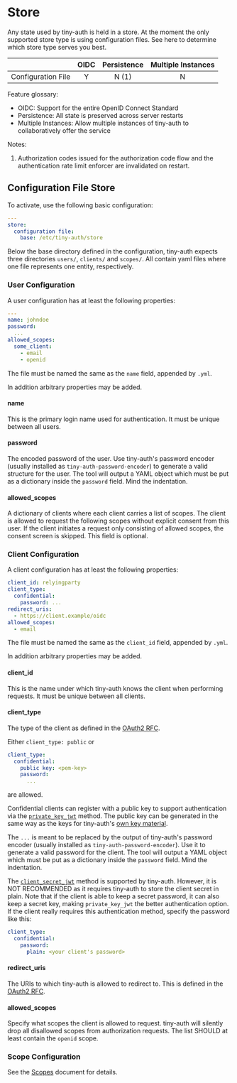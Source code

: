 # Store

Any state used by tiny-auth is held in a store. At the moment the only
supported store type is using configuration files. See here to determine
which store type serves you best.

|                    | OIDC | Persistence | Multiple Instances |
|--------------------|:----:|:-----------:|:------------------:|
| Configuration File | Y    | N (1)       | N                  |

Feature glossary:

* OIDC: Support for the entire OpenID Connect Standard
* Persistence: All state is preserved across server restarts
* Multiple Instances: Allow multiple instances of tiny-auth to collaboratively
  offer the service

Notes:

1. Authorization codes issued for the authorization code flow and the
   authentication rate limit enforcer are invalidated on restart.

## Configuration File Store

To activate, use the following basic configuration:

```yaml
---
store:
  configuration file:
    base: /etc/tiny-auth/store
```

Below the base directory defined in the configuration, tiny-auth expects
three directories `users/`, `clients/` and `scopes/`. All contain yaml files
where one file represents one entity, respectively.

### User Configuration

A user configuration has at least the following properties:

```yaml
---
name: johndoe
password:
  ...
allowed_scopes:
  some_client:
    - email
    - openid
```

The file must be named the same as the `name` field, appended by `.yml`.

In addition arbitrary properties may be added.

#### name

This is the primary login name used for authentication. It must be unique
between all users.

#### password

The encoded password of the user. Use tiny-auth's password encoder (usually
installed as `tiny-auth-password-encoder`) to generate a valid structure for
the user. The tool will output a YAML object which must be put as a dictionary
inside the `password` field. Mind the indentation.

#### allowed_scopes

A dictionary of clients where each client carries a list of scopes. The client
is allowed to request the following scopes without explicit consent from this
user. If the client initiates a request only consisting of allowed scopes, the
consent screen is skipped. This field is optional.

### Client Configuration

A client configuration has at least the following properties:

```yaml
client_id: relyingparty
client_type:
  confidential:
    password: ...
redirect_uris:
  - https://client.example/oidc
allowed_scopes:
  - email
```

The file must be named the same as the `client_id` field, appended by `.yml`.

In addition arbitrary properties may be added.

#### client_id

This is the name under which tiny-auth knows the client when performing
requests. It must be unique between all clients.

#### client_type

The type of the client as defined in the [OAuth2 RFC](https://tools.ietf.org/html/rfc6749#section-2.1).

Either `client_type: public` or

```yaml
client_type:
  confidential:
    public key: <pem-key>
    password:
      ...
```

are allowed.

Confidential clients can register with a public key to support authentication
via the [`private_key_jwt`](https://openid.net/specs/openid-connect-core-1_0.html#ClientAuthentication)
method. The public key can be generated in the same way as the keys for
tiny-auth's [own key material](configuration.md#key-and-public-key).

The `...` is meant to be replaced by the output of tiny-auth's password
encoder (usually installed as `tiny-auth-password-encoder`). Use it to
generate a valid password for the client. The tool will output a YAML object
which must be put as a dictionary inside the `password` field. Mind the
indentation.

The [`client_secret_jwt`](https://openid.net/specs/openid-connect-core-1_0.html#ClientAuthentication)
method is supported by tiny-auth. However, it is NOT RECOMMENDED as it requires
tiny-auth to store the client secret in plain. Note that if the client is able
to keep a secret password, it can also keep a secret key, making
`private_key_jwt` the better authentication option. If the client really requires
this authentication method, specify the password like this:

```yaml
client_type:
  confidential:
    password:
      plain: <your client's password>
```

#### redirect_uris

The URIs to which tiny-auth is allowed to redirect to. This is defined in the
[OAuth2 RFC](https://tools.ietf.org/html/rfc6749#section-3.1.2).

#### allowed_scopes

Specify what scopes the client is allowed to request. tiny-auth will silently
drop all disallowed scopes from authorization requests. The list SHOULD at
least contain the `openid` scope.

### Scope Configuration

See the [Scopes](scopes.md) document for details.
